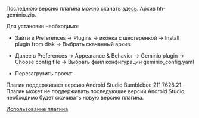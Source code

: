 Последнюю версию плагина можно
скачать [здесь](https://github.com/hhru/android-multimodule-plugin/releases/tag/build-10). Архив
hh-geminio.zip.

Для установки необходимо:

* Зайти в Preferences -> Plugins -> иконка с шестеренкой -> Install plugin from disk -> Выбрать
  скачанный архив.

* Далее в Preferences -> Appearance & Behavior -> Geminio plugin -> Choose config file -> Выбрать
  файл конфигурации geminio_config.yaml

* Перезагрузить проект

Плагин поддерживает версию Android Studio Bumblebee 211.7628.21. Плагин может не поддерживать
последующие версии Android Studio, необходимо будет скачивать новую версию плагина.

[Использование плагина](HOW_IT_USE.md)
